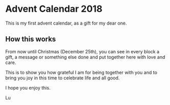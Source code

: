 # Advent Calendar 2018

This is my first advent calendar, as a gift for my dear one.

## How this works

From now until Christmas (December 25th), you can see in every block a gift, a message or something else done and put together here with love and care.

This is to show you how grateful I am for being together with you and to bring you joy in this time to celebrate life and all good. 

I hope you enjoy this.

Lu


